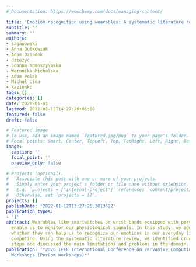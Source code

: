 ```yaml
---
# Documentation: https://wowchemy.com/docs/managing-content/

title: 'Emotion recognition using wearables: A systematic literature review-work-in-progress'
subtitle: ''
summary: ''
authors:
- saganowski
- Anna Dutkowiak
- Adam Dziadek
- dziezyc
- Joanna Komoszy\ŉska
- Weronika Michalska
- Adam Polak
- Michał Ujma
- kazienko
tags: []
categories: []
date: 2020-01-01
lastmod: 2022-01-12T14:27:26+01:00
featured: false
draft: false

# Featured image
# To use, add an image named `featured.jpg/png` to your page's folder.
# Focal points: Smart, Center, TopLeft, Top, TopRight, Left, Right, BottomLeft, Bottom, BottomRight.
image:
  caption: ''
  focal_point: ''
  preview_only: false

# Projects (optional).
#   Associate this post with one or more of your projects.
#   Simply enter your project's folder or file name without extension.
#   E.g. `projects = ["internal-project"]` references `content/project/deep-learning/index.md`.
#   Otherwise, set `projects = []`.
projects: []
publishDate: '2022-01-12T13:27:26.381362Z'
publication_types:
- '1'
abstract: Wearables like smartwatches or wrist bands equipped with pervasive sensors
  enable us to monitor our physiological signals. In this study, we address the question
  whether they can help us to recognize our emotions in our everyday life for ubiquitous
  computing. Using the systematic literature review, we identified crucial research
  steps and discussed the main limitations and problems in the domain.
publication: '*2020 IEEE International Conference on Pervasive Computing and Communications
  Workshops (PerCom Workshops)*'
---
```

